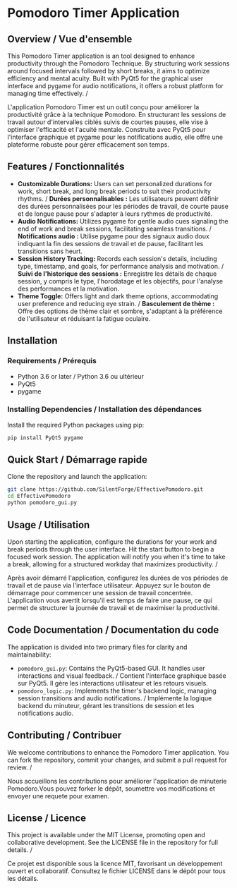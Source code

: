 
# Pomodoro Timer Application

## Overview / Vue d'ensemble

This Pomodoro Timer application is an tool designed to enhance productivity through the Pomodoro Technique. By structuring work sessions around focused intervals followed by short breaks, it aims to optimize efficiency and mental acuity. Built with PyQt5 for the graphical user interface and pygame for audio notifications, it offers a robust platform for managing time effectively. / 

L'application Pomodoro Timer est un outil conçu pour améliorer la productivité grâce à la technique Pomodoro. En structurant les sessions de travail autour d'intervalles ciblés suivis de courtes pauses, elle vise à optimiser l'efficacité et l'acuité mentale. Construite avec PyQt5 pour l'interface graphique et pygame pour les notifications audio, elle offre une plateforme robuste pour gérer efficacement son temps.

## Features / Fonctionnalités

- **Customizable Durations:** Users can set personalized durations for work, short break, and long break periods to suit their productivity rhythms. / **Durées personnalisables :** Les utilisateurs peuvent définir des durées personnalisées pour les périodes de travail, de courte pause et de longue pause pour s'adapter à leurs rythmes de productivité.
- **Audio Notifications:** Utilizes pygame for gentle audio cues signaling the end of work and break sessions, facilitating seamless transitions. / **Notifications audio :** Utilise pygame pour des signaux audio doux indiquant la fin des sessions de travail et de pause, facilitant les transitions sans heurt.
- **Session History Tracking:** Records each session's details, including type, timestamp, and goals, for performance analysis and motivation. / **Suivi de l'historique des sessions :** Enregistre les détails de chaque session, y compris le type, l'horodatage et les objectifs, pour l'analyse des performances et la motivation.
- **Theme Toggle:** Offers light and dark theme options, accommodating user preference and reducing eye strain. / **Basculement de thème :** Offre des options de thème clair et sombre, s'adaptant à la préférence de l'utilisateur et réduisant la fatigue oculaire.

## Installation

### Requirements / Prérequis

- Python 3.6 or later / Python 3.6 ou ultérieur
- PyQt5
- pygame

### Installing Dependencies / Installation des dépendances

Install the required Python packages using pip:

```bash
pip install PyQt5 pygame
```

## Quick Start / Démarrage rapide

Clone the repository and launch the application:

```bash
git clone https://github.com/SilentForge/EffectivePomodoro.git
cd EffectivePomodoro
python pomodoro_gui.py
```

## Usage / Utilisation

Upon starting the application, configure the durations for your work and break periods through the user interface. Hit the start button to begin a focused work session. The application will notify you when it's time to take a break, allowing for a structured workday that maximizes productivity. / 

Après avoir démarré l'application, configurez les durées de vos périodes de travail et de pause via l'interface utilisateur. Appuyez sur le bouton de démarrage pour commencer une session de travail concentrée. L'application vous avertit lorsqu'il est temps de faire une pause, ce qui permet de structurer la journée de travail et de maximiser la productivité.

## Code Documentation / Documentation du code

The application is divided into two primary files for clarity and maintainability:

- `pomodoro_gui.py`: Contains the PyQt5-based GUI. It handles user interactions and visual feedback. / Contient l'interface graphique basée sur PyQt5. Il gère les interactions utilisateur et les retours visuels.
- `pomodoro_logic.py`: Implements the timer's backend logic, managing session transitions and audio notifications. / Implémente la logique backend du minuteur, gérant les transitions de session et les notifications audio.

## Contributing / Contribuer

We welcome contributions to enhance the Pomodoro Timer application. You can fork the repository, commit your changes, and submit a pull request for review. / 

Nous accueillons les contributions pour améliorer l'application de minuterie Pomodoro.Vous pouvez forker le dépôt, soumettre vos modifications et envoyer une requete pour examen.

## License / Licence

This project is available under the MIT License, promoting open and collaborative development. See the LICENSE file in the repository for full details. / 

Ce projet est disponible sous la licence MIT, favorisant un développement ouvert et collaboratif. Consultez le fichier LICENSE dans le dépôt pour tous les détails.
